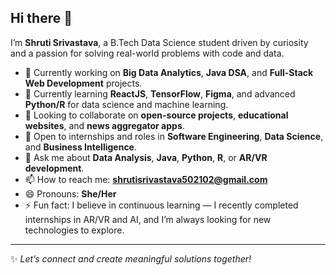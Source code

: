 ## Hi there 👋

I’m **Shruti Srivastava**, a B.Tech Data Science student driven by curiosity and a passion for solving real-world problems with code and data.

- 🔭 Currently working on **Big Data Analytics**, **Java DSA**, and **Full-Stack Web Development** projects.
- 🌱 Currently learning **ReactJS**, **TensorFlow**, **Figma**, and advanced **Python/R** for data science and machine learning.
- 👯 Looking to collaborate on **open-source projects**, **educational websites**, and **news aggregator apps**.
- 🤝 Open to internships and roles in **Software Engineering**, **Data Science**, and **Business Intelligence**.
- 💬 Ask me about **Data Analysis**, **Java**, **Python**, **R**, or **AR/VR development**.
- 📫 How to reach me: **shrutisrivastava502102@gmail.com**
- 😄 Pronouns: **She/Her**
- ⚡ Fun fact: I believe in continuous learning — I recently completed internships in AR/VR and AI, and I’m always looking for new technologies to explore.

---

✨ *Let’s connect and create meaningful solutions together!*

